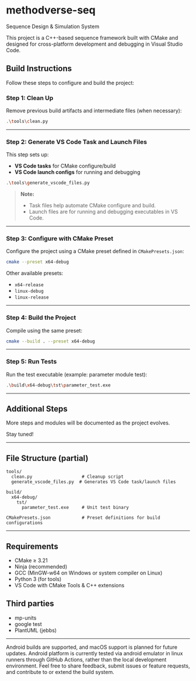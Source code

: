# methodverse-seq
Sequence Design &amp; Simulation System


This project is a C++-based sequence framework built with CMake and designed for cross-platform development and debugging in Visual Studio Code.

## Build Instructions

Follow these steps to configure and build the project:

### Step 1: Clean Up

Remove previous build artifacts and intermediate files (when necessary):

```bash
.\tools\clean.py
```

---

### Step 2: Generate VS Code Task and Launch Files

This step sets up:
- **VS Code tasks** for CMake configure/build
- **VS Code launch configs** for running and debugging

```bash
.\tools\generate_vscode_files.py
```

> **Note:**
> - Task files help automate CMake configure and build.
> - Launch files are for running and debugging executables in VS Code.

---

### Step 3: Configure with CMake Preset

Configure the project using a CMake preset defined in `CMakePresets.json`:

```bash
cmake --preset x64-debug
```

Other available presets:
- `x64-release`
- `linux-debug`
- `linux-release`

---

### Step 4: Build the Project

Compile using the same preset:

```bash
cmake --build . --preset x64-debug
```

---

### Step 5: Run Tests

Run the test executable (example: parameter module test):

```bash
.\build\x64-debug\tst\parameter_test.exe
```

---

## Additional Steps

More steps and modules will be documented as the project evolves.

Stay tuned!

---

## File Structure (partial)

```
tools/
  clean.py                   # Cleanup script
  generate_vscode_files.py  # Generates VS Code task/launch files

build/
  x64-debug/
    tst/
      parameter_test.exe     # Unit test binary

CMakePresets.json            # Preset definitions for build configurations
```

---

## Requirements

- CMake ≥ 3.21
- Ninja (recommended)
- GCC (MinGW-w64 on Windows or system compiler on Linux)
- Python 3 (for tools)
- VS Code with CMake Tools & C++ extensions

## Third parties

- mp-units
- google test
- PlantUML (jebbs)

---
Android builds are supported, and macOS support is planned for future updates. Android platform is currently tested via android emulator in linux runners through GitHub Actions, rather than the local development environment.
Feel free to share feedback, submit issues or feature requests, and contribute to or extend the build system. 